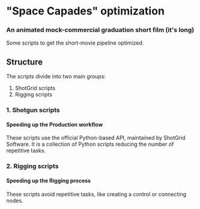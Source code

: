 # "Space Capades" optimization
### An animated mock-commercial graduation short film (it's long)
Some scripts to get the short-movie pipeline optimized.

## Structure
The scripts divide into two main groups:
1. ShotGrid scripts
2. Rigging scripts

### 1. Shotgun scripts 
#### Speeding up the Production workflow
These scripts use the official Python-based API, maintained by ShotGrid Software. It is a collection of Python scripts reducing the number of repetitive tasks.

### 2. Rigging scripts 
#### Speeding up the Rigging process
These scripts avoid repetitive tasks, like creating a control or connecting nodes. 
